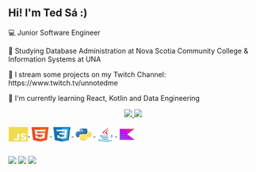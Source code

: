 ## Hi! I'm Ted Sá :)

<p>💻 Junior Software Engineer</p>
<p>📖 Studying Database Administration at Nova Scotia Community College & Information Systems at UNA</p>
<p>🎥 I stream some projects on my Twitch Channel: https://www.twitch.tv/unnotedme</p>
<p>🌱 I'm currently learning React, Kotlin and Data Engineering</p>

<div align="center">
  <a href="https://github.com/unnotedme">
  <img height="180em" src="https://github-readme-stats.vercel.app/api?username=unnotedme&show_icons=true&theme=dark&include_all_commits=true&count_private=true"/>
  <img height="180em" src="https://github-readme-stats.vercel.app/api/top-langs/?username=unnotedme&layout=compact&langs_count=7&theme=dark"/>
</div>
<div style="display: inline_block"><br>
  <img align="center" alt="ted-js" height="30" width="40" src="https://raw.githubusercontent.com/devicons/devicon/master/icons/javascript/javascript-plain.svg">
  <img align="center" alt="ted-html" height="30" width="40" src="https://raw.githubusercontent.com/devicons/devicon/master/icons/html5/html5-original.svg">
  <img align="center" alt="ted-css" height="30" width="40" src="https://raw.githubusercontent.com/devicons/devicon/master/icons/css3/css3-original.svg">
  <img align="center" alt="ted-python" height="30" width="40" src="https://raw.githubusercontent.com/devicons/devicon/master/icons/python/python-original.svg">
  <img align="center" alt="ted-csharp" height="30" width="40" src="https://raw.githubusercontent.com/devicons/devicon/master/icons/java/java-original.svg">
  <img align="center" alt="ted-csharp" height="30" width="40" src="https://raw.githubusercontent.com/devicons/devicon/master/icons/kotlin/kotlin-original.svg">
</div>
  
  ##
 
<div> 
  <a href="https://instagram.com/unnotedme" target="_blank"><img src="https://img.shields.io/badge/-Instagram-%23E4405F?style=for-the-badge&logo=instagram&logoColor=white" target="_blank"></a>
  <a href = "mailto:tedcostasa@gmail.com"><img src="https://img.shields.io/badge/-Gmail-%23333?style=for-the-badge&logo=gmail&logoColor=white" target="_blank"></a>
  <a href="https://www.linkedin.com/in/unnotedme" target="_blank"><img src="https://img.shields.io/badge/-LinkedIn-%230077B5?style=for-the-badge&logo=linkedin&logoColor=white" target="_blank"></a> 
</div>
